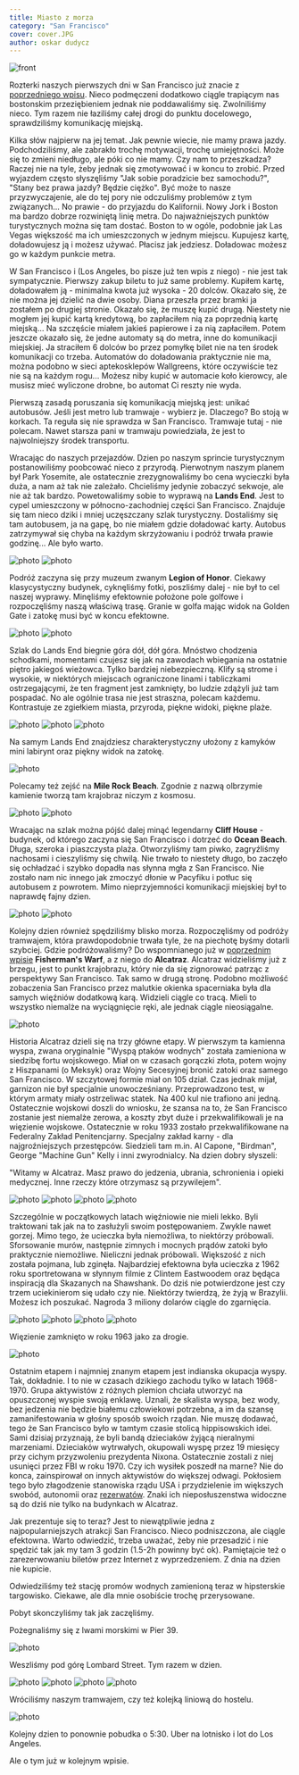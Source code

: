 ```yaml
---
title: Miasto z morza
category: "San Francisco"
cover: cover.JPG
author: oskar dudycz
---
```


![front](cover.JPG)

Rozterki naszych pierwszych dni w San Francisco już znacie z [poprzedniego wpisu](/kwiaty-we-wlosach). Nieco podmęczeni dodatkowo ciągle trapiącym nas bostonskim przeziębieniem jednak nie poddawaliśmy się. Zwolniliśmy nieco. Tym razem nie łaziliśmy całej drogi do punktu docelowego, sprawdziliśmy komunikację miejską.

Kilka słów najpierw na jej temat. Jak pewnie wiecie, nie mamy prawa jazdy. Podchodziliśmy, ale zabrakło trochę motywacji, trochę umiejętności. Może się to zmieni niedługo, ale póki co nie mamy. Czy nam to przeszkadza? Raczej nie na tyle, żeby jednak się zmotywować i w koncu to zrobić. Przed wyjazdem często słyszęliśmy "Jak sobie poradzicie bez samochodu?", "Stany bez prawa jazdy? Będzie ciężko". Być może to nasze przyzwyczajenie, ale do tej pory nie odczuliśmy problemów z tym związanych... No prawie - do przyjazdu do Kalifornii. Nowy Jork i Boston ma bardzo dobrze rozwiniętą linię metra. Do najważniejszych punktów turystycznych można się tam dostać. Boston to w ogóle, podobnie jak Las Vegas większość ma ich umieszczonych w jednym miejscu. Kupujesz kartę, doładowujesz ją i możesz używać. Płacisz jak jedziesz. Doładowac możesz go w każdym punkcie metra.

W San Francisco i (Los Angeles, bo pisze już ten wpis z niego) - nie jest tak sympatycznie. Pierwszy zakup biletu to już same problemy. Kupiłem kartę, doładowałem ją - minimalna kwota już wysoka - 20 dolców. Okazało się, że nie można jej dzielić na dwie osoby. Diana przeszła przez bramki ja zostałem po drugiej stronie. Okazało się, że muszę kupić drugą. Niestety nie mogłem jej kupić kartą kredytową, bo zapłaciłem nią za poprzednią kartę miejską... Na szczęście miałem jakieś papierowe i za nią zapłaciłem. Potem jeszcze okazało się, że jedne automaty są do metra, inne do komunikacji miejskiej. Ja straciłem 6 dolców bo przez pomyłkę bilet nie na ten środek komunikacji co trzeba. Automatów do doładowania praktycznie nie ma, można podobno w sieci aptekosklepów Wallgreens, które oczywiście tez nie są na każdym rogu... Możesz niby kupić w automacie koło kierowcy, ale musisz mieć wyliczone drobne, bo automat Ci reszty nie wyda.

Pierwszą zasadą poruszania się komunikacją miejską jest: unikać autobusów. Jeśli jest metro lub tramwaje - wybierz je. Dlaczego? Bo stoją w korkach. Ta reguła się nie sprawdza w San Francisco. Tramwaje tutaj - nie polecam. Nawet starsza pani w tramwaju powiedziała, że jest to najwolniejszy środek transportu.

Wracając do naszych przejazdów. Dzien po naszym sprincie turystycznym postanowiliśmy poobcować nieco z przyrodą. Pierwotnym naszym planem był Park Yosemite, ale ostatecznie zrezygnowaliśmy bo cena wycieczki była duża, a nam aż tak nie zależało. Chcieliśmy jedynie zobaczyć sekwoje, ale nie aż tak bardzo. Powetowaliśmy sobie to wyprawą na **Lands End**. Jest to cypel umieszczony w północno-zachodniej części San Francisco. Znajduje się tam nieco dziki i mniej uczęszczany szlak turystyczny. Dostaliśmy się tam autobusem, ja na gapę, bo nie miałem gdzie doładować karty. Autobus zatrzymywał się chyba na każdym skrzyżowaniu i podróż trwała prawie godzinę... Ale było warto.

![photo](IMG_4965.JPG)
![photo](IMG_4967.JPG)

Podróż zaczyna się przy muzeum zwanym **Legion of Honor**. Ciekawy klasycystyczny budynek, cyknęliśmy fotki, poszliśmy dalej - nie był to cel naszej wyprawy. Minęliśmy efektownie położone pole golfowe i rozpoczęliśmy naszą właściwą trasę. Granie w golfa mając widok na Golden Gate i zatokę musi być w koncu efektowne.

![photo](IMG_E4966.JPG)
![photo](IMG_E4968.JPG)

Szlak do Lands End biegnie góra dół, dół góra. Mnóstwo chodzenia schodkami, momentami czujesz się jak na zawodach wbiegania na ostatnie piętro jakiegoś wieżowca. Tylko bardziej niebezpieczną. Klify są strome i wysokie, w niektórych miejscach ograniczone linami i tabliczkami ostrzegającymi, że ten fragment jest zamknięty, bo ludzie zdążyli już tam pospadać. No ale ogólnie trasa nie jest straszna, polecam każdemu. Kontrastuje ze zgiełkiem miasta, przyroda, piękne widoki, piękne plaże. 

![photo](IMG_E4969.JPG)
![photo](IMG_E4963.JPG)
![photo](IMG_E4962.JPG)

Na samym Lands End znajdziesz charakterystyczny ułożony z kamyków mini labirynt oraz piękny widok na zatokę. 

![photo](IMG_E4961.JPG)

Polecamy też zejść na **Mile Rock Beach**. Zgodnie z nazwą olbrzymie kamienie tworzą tam krajobraz niczym z kosmosu.

![photo](IMG_4960.JPG)
![photo](IMG_E4961.JPG)

Wracając na szlak można pójść dalej minąć legendarny **Cliff House** - budynek, od którego zaczyna się San Francisco i dotrzeć do **Ocean Beach**. Długa, szeroka i piaszczysta plaża. Otworzyliśmy tam piwko, zagryźliśmy nachosami i cieszyliśmy się chwilą. Nie trwało to niestety długo, bo zaczęło się ochładzać i szybko dopadła nas słynna mgła z San Francisco. Nie zostało nam nic innego jak zmoczyć dłonie w Pacyfiku i potłuc się autobusem z powrotem. Mimo nieprzyjemności komunikacji miejskiej był to naprawdę fajny dzien.

![photo](cover.JPG)
![photo](IMG_4970.JPG)

Kolejny dzien również spędziliśmy blisko morza. Rozpoczęliśmy od podróży tramwajem, która prawdopodobnie trwała tyle, że na piechotę byśmy dotarli szybciej. Gdzie podróżowaliśmy? Do wspomnianego już w [poprzednim wpisie](/kwiaty-we-wlosach) **Fisherman's Warf**, a z niego do **Alcatraz**. Alcatraz widzieliśmy już z brzegu, jest to punkt krajobrazu, który nie da się zignorować patrząc z perspektywy San Francisco. Tak samo w drugą stronę. Podobno możliwość zobaczenia San Francisco przez malutkie okienka spacerniaka była dla samych więźniów dodatkową karą. Widzieli ciągle co tracą. Mieli to wszystko niemalże na wyciągnięcie ręki, ale jednak ciągle nieosiągalne.

![photo](IMG_4973.JPG)

Historia Alcatraz dzieli się na trzy główne etapy. W pierwszym ta kamienna wyspa, zwana oryginalnie "Wyspą ptaków wodnych" została zamieniona w siedzibę fortu wojskowego. Miał on w czasach gorączki złota, potem wojny z Hiszpanami (o Meksyk) oraz Wojny Secesyjnej bronić zatoki oraz samego San Francisco. W szczytowej formie miał on 105 dział. Czas jednak mijał, garnizon nie był specjalnie unowocześniany. Przeprowadzono test, w którym armaty miały ostrzeliwac statek. Na 400 kul nie trafiono ani jedną. Ostatecznie wojskowi doszli do wniosku, że szansa na to, że San Francisco zostanie jest niemalże zerowa, a koszty zbyt duże i przekwalifikowali je na więzienie wojskowe. Ostatecznie w roku 1933 zostało przekwalifikowane na Federalny Zakład Penitencjarny. Specjalny zakład karny - dla najgroźniejszych przestępców. Siedzieli tam m.in. Al Capone, "Birdman", George "Machine Gun" Kelly i inni zwyrodnialcy. Na dzien dobry słyszeli:

"Witamy w Alcatraz. Masz prawo do jedzenia, ubrania, schronienia i opieki medycznej. Inne rzeczy które otrzymasz są przywilejem".

![photo](IMG_4974.JPG)
![photo](IMG_E4977.JPG)
![photo](IMG_E4978.JPG)
![photo](IMG_E4979.JPG)

Szczególnie w początkowych latach więźniowie nie mieli lekko. Byli traktowani tak jak na to zasłużyli swoim postępowaniem. Zwykle nawet gorzej. Mimo tego, że ucieczka była niemożliwa, to niektórzy próbowali. Sforsowanie murów, następnie zimnych i mocnych prądów zatoki było praktycznie niemożliwe. Nieliczni jednak próbowali. Większość z nich została pojmana, lub zginęła. Najbardziej efektowna była ucieczka z 1962 roku sportretowana w słynnym filmie z Clintem Eastwoodem oraz będąca inspiracją dla Skazanych na Shawshank. Do dziś nie potwierdzone jest czy trzem uciekinierom się udało czy nie. Niektórzy twierdzą, że żyją w Brazylii. Możesz ich poszukać. Nagroda 3 miliony dolarów ciągle do zgarnięcia.

![photo](IMG_E4980.JPG)
![photo](IMG_E4981.JPG)
![photo](IMG_E4982.JPG)
![photo](IMG_E4983.JPG)

Więzienie zamknięto w roku 1963 jako za drogie. 

![photo](IMG_E4976.JPG)

Ostatnim etapem i najmniej znanym etapem jest indianska okupacja wyspy. Tak, dokładnie. I to nie w czasach dzikiego zachodu tylko w latach 1968-1970. Grupa aktywistów z różnych plemion chciała utworzyć na opuszczonej wyspie swoją enklawę. Uznali, że skalista wyspa, bez wody, bez jedzenia nie będzie białemu człowiekowi potrzebna, a im da szansę zamanifestowania w głośny sposób swoich rządan. Nie muszę dodawać, tego że San Francisco było w tamtym czasie stolicą hippisowskich idei. Sami dzisiaj przyznają, że byli bandą dzieciaków żyjącą nieralnymi marzeniami. Dzieciaków wytrwałych, okupowali wyspę przez 19 miesięcy przy cichym przyzwoleniu prezydenta Nixona. Ostatecznie zostali z niej usunięci przez FBI w roku 1970. Czy ich wysiłek poszedł na marne? Nie do konca, zainspirował on innych aktywistów do większej odwagi. Pokłosiem tego było złagodzenie stanowiska rządu USA i przydzielenie im większych swobód, autonomii oraz [rezerwatów](/kanion-na-trzy-sposoby). Znaki ich nieposłuszenstwa widoczne są do dziś nie tylko na budynkach w Alcatraz.

Jak prezentuje się to teraz? Jest to niewątpliwie jedna z najpopularniejszych atrakcji San Francisco. Nieco podniszczona, ale ciągle efektowna. Warto odwiedzić, trzeba uważać, żeby nie przesadzić i nie spędzić tak jak my tam 3 godzin (1.5-2h powinny być ok). Pamiętajcie też o zarezerwowaniu biletów przez Internet z wyprzedzeniem. Z dnia na dzien nie kupicie.

Odwiedziliśmy też stację promów wodnych zamienioną teraz w hipsterskie targowisko. Ciekawe, ale dla mnie osobiście trochę przerysowane.

Pobyt skonczyliśmy tak jak zaczęliśmy. 

Pożegnaliśmy się z lwami morskimi w Pier 39.

![photo](IMG_E4984.JPG)

Weszliśmy pod górę Lombard Street. Tym razem w dzien.

![photo](IMG_E4985.JPG)
![photo](IMG_E4986.JPG)
![photo](IMG_E4987.JPG)
![photo](IMG_E4988.JPG)

Wróciliśmy naszym tramwajem, czy też kolejką liniową do hostelu.

![photo](IMG_E4989.JPG)

Kolejny dzien to ponownie pobudka o 5:30. Uber na lotnisko i lot do Los Angeles.

Ale o tym już w kolejnym wpisie.